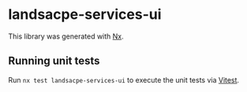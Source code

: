 # landsacpe-services-ui

This library was generated with [Nx](https://nx.dev).

## Running unit tests

Run `nx test landsacpe-services-ui` to execute the unit tests via [Vitest](https://vitest.dev/).
